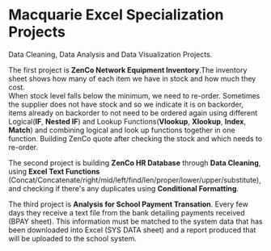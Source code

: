 # Macquarie Excel Specialization Projects 
Data Cleaning, Data Analysis and Data Visualization Projects.

The first project is **ZenCo Network Equipment Inventory**.The inventory sheet shows how many of each item we have in stock and how much they cost.				
When stock level falls below the minimum, we need to re-order. Sometimes the supplier does not have stock and so we indicate it is on backorder, items already on backorder to not need to be ordered again using different Logical(**IF**, **Nested IF**) and Lookup Functions(**Vlookup**, **Xlookup**, **Index**, **Match**) and combining logical and look up functions together in one function.
Building ZenCo quote after checking the stock and which needs to re-order.

The second project is building **ZenCo HR Database** through **Data Cleaning**, using **Excel Text Functions** (Concat/Concatenate/right/mid/left/find/len/proper/lower/upper/substitute), and checking if there's any duplicates using **Conditional Formatting**.

The third project is **Analysis for School Payment Transation**. Every few days they receive a text file from the bank detailing payments received (BPAY sheet). This information must be matched to the system data that has been downloaded into Excel (SYS DATA sheet) and a report produced that will be uploaded to the school system.
